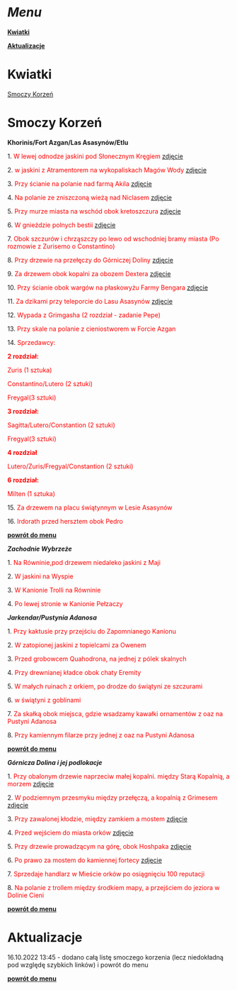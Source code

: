 [gildie_id]: #gildie 
[bronie_id]: #bronie
[paladyn_id]: #strażnikpaladyn
[kwiatki_id]: #kwiatki
[korzen_id]: #smoczy-korzeń
[test_id]: #korzeń
[aktualizacje_id]: #aktualizacje
[menu_id]: #menu










# ___Menu___

[__Kwiatki__][kwiatki_id]
 
[__Aktualizacje__][aktualizacje_id]



# Kwiatki

[Smoczy Korzeń][korzen_id]

# Smoczy Korzeń

____Khorinis/Fort Azgan/Las Asasynów/Etlu____

1.<span style="color:#FF0000"> W lewej odnodze jaskini pod Słonecznym Kręgiem [zdjęcie](https://i.imgur.com/U3UgYOL.png) 

2.<span style="color:#FF0000"> w jaskini z Atramentorem na wykopaliskach Magów Wody [zdjęcie](https://i.imgur.com/dj7kFHY.png)

3.<span style="color:#FF0000"> Przy ścianie na polanie nad farmą Akila [zdjęcie](https://i.imgur.com/MXB64QR.png)

4.<span style="color:#FF0000"> Na polanie ze zniszczoną wieżą nad Niclasem [zdjęcie](https://i.imgur.com/MXB64QR.png)

5.<span style="color:#FF0000"> Przy murze miasta na wschód obok kretoszczura [zdjęcie](https://i.imgur.com/MXB64QR.png)

6.<span style="color:#FF0000"> W gnieździe polnych bestii [zdjęcie](https://i.imgur.com/MXB64QR.png)

7.<span style="color:#FF0000"> Obok szczurów i chrząszczy po lewo od wschodniej bramy miasta (Po rozmowie z Zurisemo o Constantino)

8.<span style="color:#FF0000"> Przy drzewie na przełęczy do Górniczej Doliny [zdjęcie](https://imgur.com/b1RnA2p)

9.<span style="color:#FF0000"> Za drzewem obok kopalni za obozem Dextera [zdjęcie](https://imgur.com/t5ss2Dx)

10.<span style="color:#FF0000"> Przy ścianie obok wargów na płaskowyżu Farmy Bengara [zdjęcie](https://imgur.com/6s7ldBU)

11.<span style="color:#FF0000"> Za dzikami przy teleporcie do Lasu Asasynów [zdjęcie](https://imgur.com/rBZhNtY)

12.<span style="color:#FF0000"> Wypada z Grimgasha (2 rozdział - zadanie Pepe) 

13.<span style="color:#FF0000"> Przy skale na polanie z cieniostworem w Forcie Azgan

14.<span style="color:#FF0000"> Sprzedawcy:

<span style="color:#FF0000">__2 rozdział:__ 

<span style="color:#FF0000">Zuris (1 sztuka)

<span style="color:#FF0000">Constantino/Lutero (2 sztuki)

<span style="color:#FF0000">Freygal(3 sztuki)

<span style="color:#FF0000">__3 rozdział:__

<span style="color:#FF0000">Sagitta/Lutero/Constantion (2 sztuki) 

<span style="color:#FF0000">Fregyal(3 sztuki)

<span style="color:#FF0000">__4 rozdział__

<span style="color:#FF0000">Lutero/Zuris/Fregyal/Constantion (2 sztuki)

<span style="color:#FF0000">__6 rozdział:__

<span style="color:#FF0000">Milten (1 sztuka)

15.<span style="color:#FF0000"> Za drzewem na placu świątynnym w Lesie Asasynów

16.<span style="color:#FF0000"> Irdorath przed hersztem obok Pedro

[__powrót do menu__][menu_id]

___Zachodnie Wybrzeże___

1.<span style="color:#FF0000"> Na Równinie,pod drzewem niedaleko jaskini z Maji

2.<span style="color:#FF0000"> W jaskini na Wyspie

3.<span style="color:#FF0000"> W Kanionie Trolli na Równinie

4.<span style="color:#FF0000"> Po lewej stronie w Kanionie Pełzaczy

___Jarkendar/Pustynia Adanosa___

1.<span style="color:#FF0000"> Przy kaktusie przy przejściu do Zapomnianego Kanionu

2.<span style="color:#FF0000"> W zatopionej jaskini z topielcami za Owenem

3.<span style="color:#FF0000"> Przed grobowcem Quahodrona, na jednej z pólek skalnych

4.<span style="color:#FF0000"> Przy drewnianej kładce obok chaty Eremity

5.<span style="color:#FF0000"> W małych ruinach z orkiem, po drodze do świątyni ze szczurami

6.<span style="color:#FF0000"> w świątyni z goblinami

7.<span style="color:#FF0000"> Za skałką obok miejsca, gdzie wsadzamy kawałki ornamentów z oaz na Pustyni Adanosa

8.<span style="color:#FF0000"> Przy kamiennym filarze przy jednej z oaz na Pustyni Adanosa

[__powrót do menu__][menu_id]


___Górnicza Dolina i jej podlokacje___

1.<span style="color:#FF0000"> Przy obalonym drzewie naprzeciw małej kopalni. między Starą Kopalnią, a morzem [zdjęcie](https://imgur.com/UPQBiif)

2.<span style="color:#FF0000"> W podziemnym przesmyku między przełęczą, a kopalnią z Grimesem [zdjęcie](https://imgur.com/ajgqNu0)

3.<span style="color:#FF0000"> Przy zawalonej kłodzie, między zamkiem a mostem [zdjęcie](https://imgur.com/cFg3X3Z)

4.<span style="color:#FF0000"> Przed wejściem do miasta orków [zdjęcie](https://imgur.com/pMVHMFY)

5.<span style="color:#FF0000"> Przy drzewie prowadzącym na górę, obok Hoshpaka [zdjęcie](https://imgur.com/cto4GBF)

6.<span style="color:#FF0000"> Po prawo za mostem do kamiennej fortecy [zdjęcie](https://imgur.com/EvAovC8)

7.<span style="color:#FF0000"> Sprzedaje handlarz w Mieście orków po osiągnięciu 100 reputacji 

8.<span style="color:#FF0000"> Na polanie z trollem między środkiem mapy, a przejściem do jeziora w Dolinie Cieni

[__powrót do menu__][menu_id]


# Aktualizacje

16.10.2022 13:45 - dodano całą listę smoczego korzenia (lecz niedokładną pod względę szybkich linków) i powrót do menu

[__powrót do menu__][menu_id]
